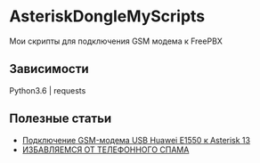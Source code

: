 # AsteriskDongleMyScripts

Мои скрипты для подключения GSM модема к FreePBX

## Зависимости
Python3.6 | requests

## Полезные статьи

* [Подключение GSM-модема USB Huawei E1550 к Asterisk 13](https://jakondo.ru/podklyuchenie-gsm-modema-usb-huawei-e1550-k-asterisk-13-chan_dongle-na-debian-8-jessie/)
* [ИЗБАВЛЯЕМСЯ ОТ ТЕЛЕФОННОГО СПАМА](https://ncrmnt.org/2020/03/03/%d0%b8%d0%b7%d0%b1%d0%b0%d0%b2%d0%bb%d1%8f%d0%b5%d0%bc%d1%81%d1%8f-%d0%be%d1%82-%d1%82%d0%b5%d0%bb%d0%b5%d1%84%d0%be%d0%bd%d0%bd%d0%be%d0%b3%d0%be-%d1%81%d0%bf%d0%b0%d0%bc%d0%b0-%d1%87%d0%b0%d1%81/?lang=ru#more-3432)